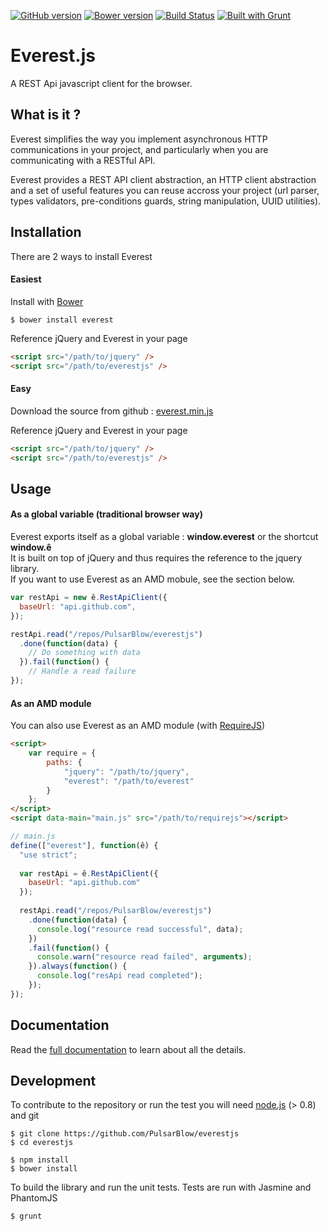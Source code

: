[![GitHub version](https://badge.fury.io/gh/pulsarblow%2Feverestjs.svg)](http://badge.fury.io/gh/pulsarblow%2Feverestjs)
[![Bower version](https://badge.fury.io/bo/everest.svg)](http://badge.fury.io/bo/everest)
[![Build Status](https://travis-ci.org/PulsarBlow/everestjs.svg?branch=master)](https://travis-ci.org/PulsarBlow/everestjs)
[![Built with Grunt](https://cdn.gruntjs.com/builtwith.png)](http://gruntjs.com/)

# Everest.js

A REST Api javascript client for the browser.

## What is it ?

Everest simplifies the way you implement asynchronous HTTP communications in your project, and particularly when you are communicating with a RESTful API.

Everest provides a REST API client abstraction, an HTTP client abstraction and a set of useful features you can reuse accross your project (url parser, types validators, pre-conditions guards, string manipulation, UUID utilities).

## Installation

There are 2 ways to install Everest

#### Easiest

Install with [Bower](http://bower.io/)
```
$ bower install everest
```

Reference jQuery and Everest in your page

```html
<script src="/path/to/jquery" />
<script src="/path/to/everestjs" />
```

#### Easy

Download the source from github : [everest.min.js](/dist/everest.min.js)

Reference jQuery and Everest in your page

```html
<script src="/path/to/jquery" />
<script src="/path/to/everestjs" />
```

## Usage

#### As a global variable (traditional browser way)

Everest exports itself as a global variable : **window.everest** or the shortcut **window.ê**  
It is built on top of jQuery and thus requires the reference to the jquery library.  
If you want to use Everest as an AMD mobule, see the section below.

```javascript
var restApi = new ê.RestApiClient({
  baseUrl: "api.github.com",
});

restApi.read("/repos/PulsarBlow/everestjs")
  .done(function(data) {
    // Do something with data
  }).fail(function() {
    // Handle a read failure
});
```
#### As an AMD module

You can also use Everest as an AMD module (with [RequireJS](http://requirejs.org))

```html
<script>
    var require = {
        paths: {
            "jquery": "/path/to/jquery",
            "everest": "/path/to/everest"
        }
    };
</script>
<script data-main="main.js" src="/path/to/requirejs"></script>

```

```javascript
// main.js
define(["everest"], function(ê) {
  "use strict";
  
  var restApi = ê.RestApiClient({
    baseUrl: "api.github.com"
  });
  
  restApi.read("/repos/PulsarBlow/everestjs")
    .done(function(data) {
      console.log("resource read successful", data);
    })
    .fail(function() {
      console.warn("resource read failed", arguments);
    }).always(function() {
      console.log("resApi read completed");
    });
});
```
## Documentation

Read the [full documentation](http://pulsarblow.github.io/everestjs) to learn about all the details.

## Development

To contribute to the repository or run the test you will need [node.js](http://nodejs.org) (> 0.8) and git

```
$ git clone https://github.com/PulsarBlow/everestjs
$ cd everestjs

$ npm install
$ bower install
```

To build the library and run the unit tests. Tests are run with Jasmine and PhantomJS

```
$ grunt
```
